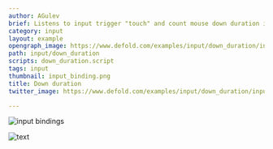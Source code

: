 ```yaml
---
author: AGulev
brief: Listens to input trigger "touch" and count mouse down duration in update method.
category: input
layout: example
opengraph_image: https://www.defold.com/examples/input/down_duration/input_binding.png
path: input/down_duration
scripts: down_duration.script
tags: input
thumbnail: input_binding.png
title: Down duration
twitter_image: https://www.defold.com/examples/input/down_duration/input_binding.png

---
```


![input bindings](input_binding.png)

![text](down_click.png)